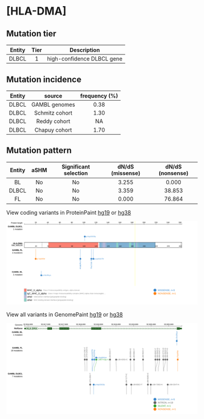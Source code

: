 # [HLA-DMA]

## Mutation tier

|Entity|Tier|Description               |
|:------:|:----:|--------------------------|
|DLBCL |1   |high-confidence DLBCL gene|
## Mutation incidence

|Entity|source        |frequency (%)|
|:------:|:--------------:|:-------------:|
|DLBCL |GAMBL genomes |0.38         |
|DLBCL |Schmitz cohort|1.30         |
|DLBCL |Reddy cohort  |  NA         |
|DLBCL |Chapuy cohort |1.70         |

## Mutation pattern

|Entity|aSHM|Significant selection|dN/dS (missense)|dN/dS (nonsense)|
|:------:|:----:|:---------------------:|:----------------:|:----------------:|
|BL    |No  |No                   |3.255           | 0.000          |
|DLBCL |No  |No                   |3.359           |38.853          |
|FL    |No  |No                   |0.000           |76.864          |




View coding variants in ProteinPaint [hg19](https://www.bcgsc.ca/downloads/morinlab/GAMBL/test/genes/HLA-DMA_protein.html)  or [hg38](https://www.bcgsc.ca/downloads/morinlab/GAMBL/test/genes/HLA-DMA_protein_hg38.html)

![image](images/proteinpaint/HLA-DMA_NM_006120.svg)

View all variants in GenomePaint [hg19](https://www.bcgsc.ca/downloads/morinlab/GAMBL/test/genes/HLA-DMA.html)  or [hg38](https://www.bcgsc.ca/downloads/morinlab/GAMBL/test/genes/HLA-DMA_hg38.html)

![image](images/proteinpaint/HLA-DMA.svg)
